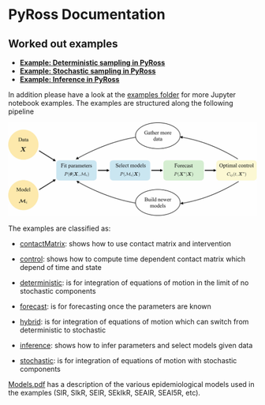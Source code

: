 # PyRoss Documentation

## Worked out examples

* [**Example: Deterministic sampling in PyRoss**](https://github.com/rajeshrinet/pyross/blob/master/examples/deterministic/ex01-SIR.ipynb)
* [**Example: Stochastic sampling in PyRoss**](https://github.com/rajeshrinet/pyross/blob/master/examples/stochastic/ex1-SIR.ipynb)
* [**Example: Inference in PyRoss**](https://github.com/rajeshrinet/pyross/blob/master/examples/inference/ex01_inference_SIR.ipynb)


In addition please have a look at the [examples folder](https://github.com/rajeshrinet/pyross/tree/master/examples) for more Jupyter notebook examples.
The examples are structured along the following pipeline

![Imagel](../examples/pipeline.jpg)

The examples are classified as:

* [contactMatrix](https://github.com/rajeshrinet/pyross/tree/master/example/contactMatri): shows how to use contact matrix and intervention

* [control](https://github.com/rajeshrinet/pyross/tree/master/example/control): shows how to compute time dependent contact matrix which depend of time and state

* [deterministic](https://github.com/rajeshrinet/pyross/tree/master/example/deterministic): is for integration of equations of motion in the limit of no stochastic components

* [forecast](https://github.com/rajeshrinet/pyross/tree/master/example/forecast): is for forecasting once the parameters are known

* [hybrid](https://github.com/rajeshrinet/pyross/tree/master/example/hybrid): is for integration of equations of motion which can switch from deterministic to stochastic

* [inference](https://github.com/rajeshrinet/pyross/tree/master/example/Inference): shows how to infer parameters and select models given data

* [stochastic](https://github.com/rajeshrinet/pyross/tree/master/example/stochastic): is for integration of equations of motion with stochastic components


[Models.pdf](https://github.com/rajeshrinet/pyross/blob/master/docs/models.pdf) has a description of the various epidemiological models used in the examples (SIR, SIkR, SEIR, SEkIkR, SEAIR, SEAI5R, etc).

